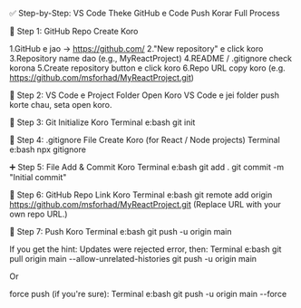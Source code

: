 ✅ Step-by-Step: VS Code Theke GitHub e Code Push Korar Full Process

🧱 Step 1: GitHub Repo Create Koro

1.GitHub e jao → https://github.com/
2."New repository" e click koro
3.Repository name dao (e.g., MyReactProject)
4.README / .gitignore check korona
5.Create repository button e click koro
6.Repo URL copy koro (e.g. https://github.com/msforhad/MyReactProject.git)

📁 Step 2: VS Code e Project Folder Open Koro
VS Code e jei folder push korte chau, seta open koro.

🧰 Step 3: Git Initialize Koro
Terminal e:bash
git init

📄 Step 4: .gitignore File Create Koro (for React / Node projects)
Terminal e:bash
npx gitignore

➕ Step 5: File Add & Commit Koro
Terminal e:bash
git add .
git commit -m "Initial commit"

🔗 Step 6: GitHub Repo Link Koro
Terminal e:bash
git remote add origin https://github.com/msforhad/MyReactProject.git
(Replace URL with your own repo URL.)

🚀 Step 7: Push Koro
Terminal e:bash
git push -u origin main

If you get the hint: Updates were rejected error, then:
Terminal e:bash
git pull origin main --allow-unrelated-histories
git push -u origin main

Or 

force push (if you're sure):
Terminal e:bash
git push -u origin main --force